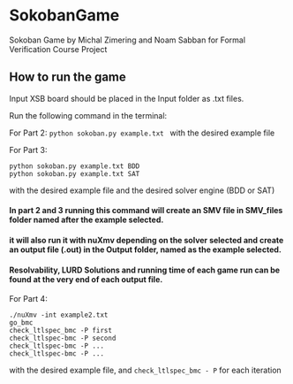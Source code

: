 # SokobanGame
Sokoban Game by Michal Zimering and Noam Sabban for Formal Verification Course Project

## How to run the game
Input XSB board should be placed in the Input folder as .txt files.

Run the following command in the terminal:

For Part 2: 
```python sokoban.py example.txt ``` with the desired example file

For Part 3:
```
python sokoban.py example.txt BDD 
python sokoban.py example.txt SAT
``` 

with the desired example file and the desired solver engine (BDD or SAT)

#### In part 2 and 3 running this command will create an SMV file in SMV_files folder named after the example selected.
#### it will also run it with nuXmv depending on the solver selected and create an output file (.out) in the Output folder, named as the example selected.
#### Resolvability, LURD Solutions and running time of each game run can be found at the very end of each output file.


For Part 4:

```
./nuXmv -int example2.txt  
go_bmc
check_ltlspec_bmc -P first
check_ltlspec-bmc -P second
check_ltlspec-bmc -P ...
check_ltlspec-bmc -P ...
```
with the desired example file, and ```check_ltlspec_bmc - P``` for each iteration 

